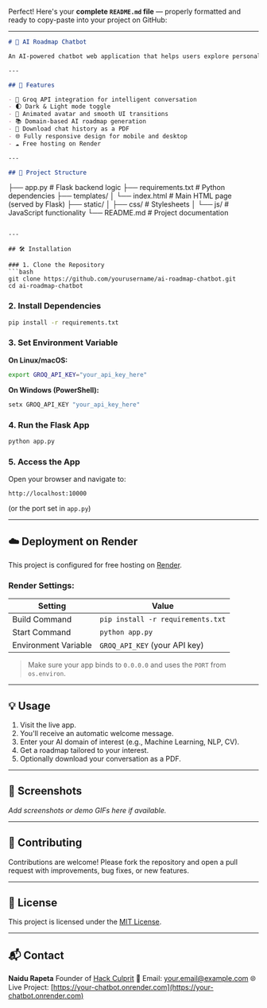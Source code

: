 Perfect! Here's your **complete `README.md` file** — properly formatted and ready to copy-paste into your project on GitHub:

---

```markdown
# 🤖 AI Roadmap Chatbot

An AI-powered chatbot web application that helps users explore personalized learning paths in Artificial Intelligence. Built with Python (Flask) and integrated with the Groq API, it features a dynamic, animated UI with dark/light mode and the ability to download chats as PDFs.

---

## 🚀 Features

- 🔗 Groq API integration for intelligent conversation
- 🌓 Dark & Light mode toggle
- 🎨 Animated avatar and smooth UI transitions
- 📚 Domain-based AI roadmap generation
- 📝 Download chat history as a PDF
- 🌐 Fully responsive design for mobile and desktop
- ☁️ Free hosting on Render

---

## 📁 Project Structure

```

├── app.py                  # Flask backend logic
├── requirements.txt        # Python dependencies
├── templates/
│   └── index.html          # Main HTML page (served by Flask)
├── static/
│   ├── css/                # Stylesheets
│   └── js/                 # JavaScript functionality
└── README.md               # Project documentation

````

---

## 🛠️ Installation

### 1. Clone the Repository
```bash
git clone https://github.com/yourusername/ai-roadmap-chatbot.git
cd ai-roadmap-chatbot
````

### 2. Install Dependencies

```bash
pip install -r requirements.txt
```

### 3. Set Environment Variable

**On Linux/macOS:**

```bash
export GROQ_API_KEY="your_api_key_here"
```

**On Windows (PowerShell):**

```powershell
setx GROQ_API_KEY "your_api_key_here"
```

### 4. Run the Flask App

```bash
python app.py
```

### 5. Access the App

Open your browser and navigate to:

```
http://localhost:10000
```

(or the port set in `app.py`)

---

## ☁️ Deployment on Render

This project is configured for free hosting on [Render](https://render.com).

### Render Settings:

| Setting              | Value                             |
| -------------------- | --------------------------------- |
| Build Command        | `pip install -r requirements.txt` |
| Start Command        | `python app.py`                   |
| Environment Variable | `GROQ_API_KEY` (your API key)     |

> Make sure your app binds to `0.0.0.0` and uses the `PORT` from `os.environ`.

---

## 💡 Usage

1. Visit the live app.
2. You'll receive an automatic welcome message.
3. Enter your AI domain of interest (e.g., Machine Learning, NLP, CV).
4. Get a roadmap tailored to your interest.
5. Optionally download your conversation as a PDF.

---

## 📸 Screenshots

*Add screenshots or demo GIFs here if available.*

---

## 🤝 Contributing

Contributions are welcome!
Please fork the repository and open a pull request with improvements, bug fixes, or new features.

---

## 📄 License

This project is licensed under the [MIT License](LICENSE).

---

## 📬 Contact

**Naidu Rapeta**
Founder of [Hack Culprit](https://hackculprit.live)
📧 Email: [your.email@example.com](mailto:your.email@example.com)
🌐 Live Project: [https://your-chatbot.onrender.com](https://your-chatbot.onrender.com)

```
